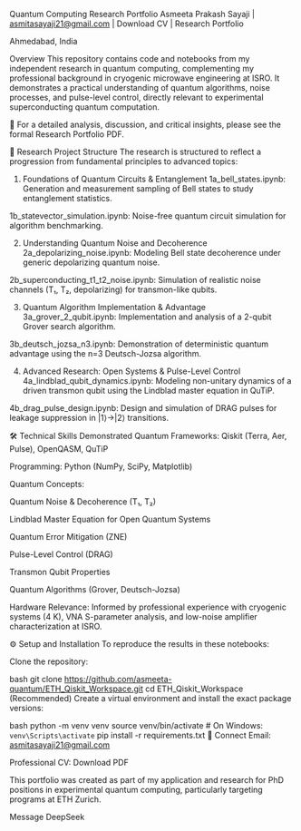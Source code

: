 Quantum Computing Research Portfolio
Asmeeta Prakash Sayaji | asmitasayaji21@gmail.com | Download CV | Research Portfolio

Ahmedabad, India

Overview
This repository contains code and notebooks from my independent research in quantum computing, complementing my professional background in cryogenic microwave engineering at ISRO. It demonstrates a practical understanding of quantum algorithms, noise processes, and pulse-level control, directly relevant to experimental superconducting quantum computation.

📄 For a detailed analysis, discussion, and critical insights, please see the formal Research Portfolio PDF.

📁 Research Project Structure
The research is structured to reflect a progression from fundamental principles to advanced topics:

1. Foundations of Quantum Circuits & Entanglement
1a_bell_states.ipynb: Generation and measurement sampling of Bell states to study entanglement statistics.

1b_statevector_simulation.ipynb: Noise-free quantum circuit simulation for algorithm benchmarking.

2. Understanding Quantum Noise and Decoherence
2a_depolarizing_noise.ipynb: Modeling Bell state decoherence under generic depolarizing quantum noise.

2b_superconducting_t1_t2_noise.ipynb: Simulation of realistic noise channels (T₁, T₂, depolarizing) for transmon-like qubits.

3. Quantum Algorithm Implementation & Advantage
3a_grover_2_qubit.ipynb: Implementation and analysis of a 2-qubit Grover search algorithm.

3b_deutsch_jozsa_n3.ipynb: Demonstration of deterministic quantum advantage using the n=3 Deutsch-Jozsa algorithm.

4. Advanced Research: Open Systems & Pulse-Level Control
4a_lindblad_qubit_dynamics.ipynb: Modeling non-unitary dynamics of a driven transmon qubit using the Lindblad master equation in QuTiP.

4b_drag_pulse_design.ipynb: Design and simulation of DRAG pulses for leakage suppression in |1⟩→|2⟩ transitions.

🛠️ Technical Skills Demonstrated
Quantum Frameworks: Qiskit (Terra, Aer, Pulse), OpenQASM, QuTiP

Programming: Python (NumPy, SciPy, Matplotlib)

Quantum Concepts:

Quantum Noise & Decoherence (T₁, T₂)

Lindblad Master Equation for Open Quantum Systems

Quantum Error Mitigation (ZNE)

Pulse-Level Control (DRAG)

Transmon Qubit Properties

Quantum Algorithms (Grover, Deutsch-Jozsa)

Hardware Relevance: Informed by professional experience with cryogenic systems (4 K), VNA S-parameter analysis, and low-noise amplifier characterization at ISRO.

⚙️ Setup and Installation
To reproduce the results in these notebooks:

Clone the repository:

bash
git clone https://github.com/asmeeta-quantum/ETH_Qiskit_Workspace.git
cd ETH_Qiskit_Workspace
(Recommended) Create a virtual environment and install the exact package versions:

bash
python -m venv venv
source venv/bin/activate  # On Windows: `venv\Scripts\activate`
pip install -r requirements.txt
🔗 Connect
Email: asmitasayaji21@gmail.com

Professional CV: Download PDF

This portfolio was created as part of my application and research for PhD positions in experimental quantum computing, particularly targeting programs at ETH Zurich.

Message DeepSeek
